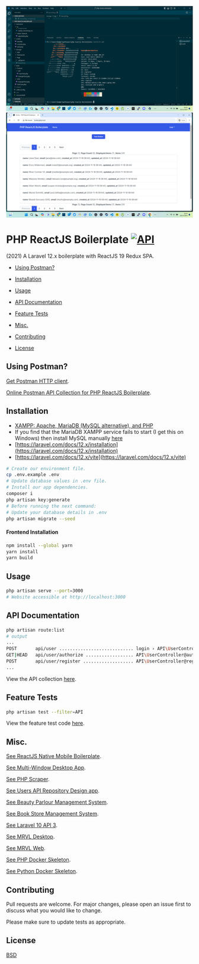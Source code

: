 <img src="https://github.com/kkamara/useful/blob/main/php-reactjs-boilerplate.png?raw=true" alt="php-reactjs-boilerplate.png" width=""/>

<img src="https://github.com/kkamara/useful/blob/main/php-reactjs-boilerplate2.png?raw=true" alt="php-reactjs-boilerplate2.png" width=""/>

# PHP ReactJS Boilerplate [![API](https://github.com/kkamara/php-reactjs-boilerplate/actions/workflows/build.yml/badge.svg)](https://github.com/kkamara/php-reactjs-boilerplate/actions/workflows/build.yml)

(2021) A Laravel 12.x boilerplate with ReactJS 19 Redux SPA.

* [Using Postman?](#postman)

* [Installation](#installation)

* [Usage](#usage)

* [API Documentation](#api-documentation)

* [Feature Tests](#feature-tests)

* [Misc.](#misc)

* [Contributing](#contributing)

* [License](#license)

<a name="postman"></a>
## Using Postman?

[Get Postman HTTP client](https://www.postman.com/).

[Online Postman API Collection for PHP ReactJS Boilerplate](https://documenter.getpostman.com/view/17125932/TzzAKvVe).

## Installation

* [XAMPP: Apache, MariaDB (MySQL alternative), and PHP](https://www.apachefriends.org/)
* If you find that the MariaDB XAMPP service fails to start (I get this on Windows) then install MySQL manually [here](https://dev.mysql.com/downloads/mysql/)
* [https://laravel.com/docs/12.x/installation](https://laravel.com/docs/12.x/installation)
* [https://laravel.com/docs/12.x/vite](https://laravel.com/docs/12.x/vite)

```bash
# Create our environment file.
cp .env.example .env
# Update database values in .env file.
# Install our app dependencies.
composer i
php artisan key:generate
# Before running the next command:
# Update your database details in .env
php artisan migrate --seed
```

#### Frontend Installation

```bash
npm install --global yarn
yarn install
yarn build
```

## Usage

```bash
php artisan serve --port=3000
# Website accessible at http://localhost:3000
```

## API Documentation

```bash
php artisan route:list
# output
...
POST       api/user ............................ login › API\UserController@login
GET|HEAD   api/user/authorize .................. API\UserController@authorizeUser
POST       api/user/register ................... API\UserController@register
...
```

View the API collection [here](https://documenter.getpostman.com/view/17125932/TzzAKvVe).

## Feature Tests

```bash
php artisan test --filter=API
```

View the feature test code [here](https://raw.githubusercontent.com/kkamara/php-reactjs-boilerplate/main/tests/Feature/API/UserTest.php).

## Misc.

[See ReactJS Native Mobile Boilerplate](https://github.com/kkamara/ReactJSNativeMobileBoilerplate).

[See Multi-Window Desktop App](https://github.com/kkamara/multi-window-desktop-app).

[See PHP Scraper](https://github.com/kkamara/php-scraper).

[See Users API Repository Design app](https://github.com/kkamara/users-api-repository-design).

[See Beauty Parlour Management System](https://github.com/kkamara/beauty-parlour-management-system).

[See Book Store Management System](https://github.com/kkamara/book-store-management-system).

[See Laravel 10 API 3](https://github.com/kkamara/laravel-10-api-3).

[See MRVL Desktop](https://github.com/kkamara/mrvl-desktop).

[See MRVL Web](https://github.com/kkamara/mrvl-web).

[See PHP Docker Skeleton](https://github.com/kkamara/php-docker-skeleton).

[See Python Docker Skeleton](https://github.com/kkamara/python-docker-skeleton).

## Contributing
Pull requests are welcome. For major changes, please open an issue first to discuss what you would like to change.

Please make sure to update tests as appropriate.

## License
[BSD](https://opensource.org/licenses/BSD-3-Clause)
